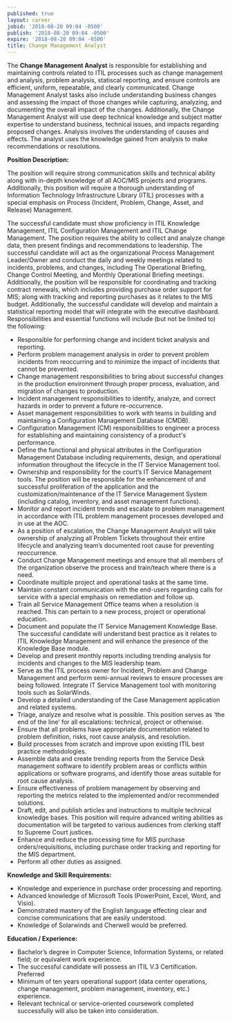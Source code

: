 ```yaml
---
published: true
layout: career
jobid: '2018-08-20 09:04 -0500'
publish: '2018-08-20 09:04 -0500'
expire: '2018-08-20 09:04 -0500'
title: Change Management Analyst
---
```

The **Change Management Analyst** is responsible for establishing and maintaining controls related to ITIL processes such as change management and analysis, problem analysis, statiscal reporting, and ensure controls are efficient, uniform, repeatable, and clearly communicated. Change Management Analyst tasks also include understanding business changes and assessing the impact of those changes while capturing, analyzing, and documenting the overall impact of the changes. Additionally, the Change Management Analyst will use deep technical knowledge and subject matter expertise to understand business, technical issues, and impacts regarding proposed changes. Analysis involves the understanding of causes and effects. The analyst uses the knowledge gained from analysis to make recommendations or resolutions.

**Position Description:**

The position will require strong communication skills and technical ability along with in-depth knowledge of all AOC/MIS projects and programs. Additionally, this position will require a thorough understanding of Information Technology Infrastructure Library (ITIL) processes with a special emphasis on Process (Incident, Problem, Change, Asset, and Release) Management. 

The successful candidate must show proficiency in ITIL Knowledge Management, ITIL Configuration Management and ITIL Change Management. The position requires the ability to collect and analyze change data, then present findings and recommendations to leadership. The successful candidate will act as the organizational Process Management Leader/Owner and conduct the daily and weekly meetings related to incidents, problems, and changes, including The Operational Briefing, Change Control Meeting, and Monthly Operational Briefing meetings.   Additionally, the position will be responsible for coordinating and tracking contract renewals, which includes providing purchase order support for MIS; along with tracking and reporting purchases as it relates to the MIS budget.  Additionally, the successful candidate will develop and maintain a statistical reporting model that will integrate with the executive dashboard.
Responsibilities and essential functions will include (but not be limited to) the following:

- Responsible for performing change and incident ticket analysis and reporting.
- Perform problem management analysis in order to prevent problem incidents from reoccurring and to minimize the impact of incidents that cannot be prevented.
- Change management responsibilities to bring about successful changes in the production environment through proper process, evaluation, and migration of changes to production.
- Incident management responsibilities to identify, analyze, and correct hazards in order to prevent a future re-occurrence.
- Asset management responsibilities to work with teams in building and maintaining a Configuration Management Database (CMDB).
- Configuration Management (CM) responsibilities to engineer a process for establishing and maintaining consistency of a product's performance.
- Define the functional and physical attributes in the Configuration Management Database including requirements, design, and operational information throughout the lifecycle in the IT Service Management tool.
- Ownership and responsibility for the court’s IT Service Management tools. The position will be responsible for the enhancement of and successful proliferation of the application and the customization/maintenance of the IT Service Management System (including catalog, inventory, and asset management functions).
- Monitor and report incident trends and escalate to problem management in accordance with ITIL problem management processes developed and in use at the AOC.
- As a position of escalation, the Change Management Analyst will take ownership of analyzing all Problem Tickets throughout their entire lifecycle and analyzing team’s documented root cause for preventing reoccurrence. 
- Conduct Change Management meetings and ensure that all members of the organization observe the process and train/teach where there is a need.
- Coordinate multiple project and operational tasks at the same time.
- Maintain constant communication with the end-users regarding calls for service with a special emphasis on remediation and follow up. 
- Train all Service Management Office teams when a resolution is reached. This can pertain to a new process, project or operational education.
- Document and populate the IT Service Management Knowledge Base. The successful candidate will understand best practice as it relates to ITIL Knowledge Management and will enhance the presence of the Knowledge Base module. 
- Develop and present monthly reports including trending analysis for incidents and changes to the MIS leadership team.
- Serve as the ITIL process owner for Incident, Problem and Change Management and perform semi-annual reviews to ensure processes are being followed. Integrate IT Service Management tool with monitoring tools such as SolarWinds.
- Develop a detailed understanding of the Case Management application and related systems.
- Triage, analyze and resolve what is possible. This position serves as ‘the end of the line’ for all escalations: technical, project or otherwise.
- Ensure that all problems have appropriate documentation related to problem definition, risks, root cause analysis, and resolution.
- Build processes from scratch and improve upon existing ITIL best practice methodologies. 
- Assemble data and create trending reports from the Service Desk management software to identify problem areas or conflicts within applications or software programs, and identify those areas suitable for root cause analysis.
- Ensure effectiveness of problem management by observing and reporting the metrics related to the implemented and/or recommended solutions.
- Draft, edit, and publish articles and instructions to multiple technical knowledge bases.  This position will require advanced writing abilities as documentation will be targeted to various audiences from clerking staff to Supreme Court justices.
- Enhance and reduce the processing time for MIS purchase orders/requisitions, including purchase order tracking and reporting for the MIS department.
- Perform all other duties as assigned.

**Knowledge and Skill Requirements:**

- Knowledge and experience in purchase order processing and reporting.
- Advanced knowledge of Microsoft Tools (PowerPoint, Excel, Word, and Visio).
- Demonstrated mastery of the English language effecting clear and concise communications that are easily understood.
- Knowledge of Solarwinds and Cherwell would be preferred.

**Education / Experience:**

- Bachelor’s degree in Computer Science, Information Systems, or related field; or equivalent work experience.
- The successful candidate will possess an ITIL V.3 Certification.  Preferred
- Minimum of ten years operational support (data center operations, change management, problem management, inventory, etc.) experience.
- Relevant technical or service-oriented coursework completed successfully will also be taken into consideration. 

